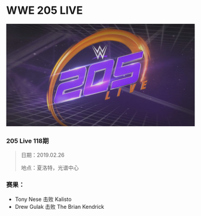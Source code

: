 # WWE 205 LIVE

![](logo.jpg)

### 205 Live 118期
> 日期：2019.02.26
>
> 地点：夏洛特，光谱中心

### 赛果：
- Tony Nese 击败 Kalisto
- Drew Gulak 击败 The Brian Kendrick